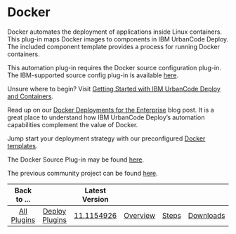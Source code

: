 
# Docker

Docker automates the deployment of applications inside Linux containers. This plug-in maps Docker images to components in IBM UrbanCode Deploy. The included component template provides a process for running Docker containers.

This automation plug-in requires the Docker source configuration plug-in. The IBM-supported source config plug-in is available [here](https://urbancode.github.io/IBM-UCx-PLUGIN-DOCS/UCD/DockerSourceConfig/ "Docker Source Config Plugin").

Unsure where to begin? Visit [Getting Started with IBM UrbanCode Deploy and Containers](https://community.ibm.com/community/user/wasdevops/blogs/osman-burucu/2022/07/22/getting-started-with-urbancode-deploy-and-containe/).

Read up on our [Docker Deployments for the Enterprise](https://community.ibm.com/community/user/wasdevops/blogs/laurel-dickson-bull1/2022/07/26/docker-deployments-for-the-enterprise) blog post. It is a great place to understand how IBM UrbanCode Deploy’s automation capabilities complement the value of Docker.

Jump start your deployment strategy with our preconfigured [Docker templates](https://github.com/IBM-UrbanCode/Templates-UCD).

The Docker Source Plug-in may be found [here](https://urbancode.github.io/IBM-UCx-PLUGIN-DOCS/UCD/DockerSourceConfig/ "Docker Source Plugin").

The previous community project can be found [here](https://urbancode.github.io/IBM-UCx-PLUGIN-DOCS/UCD/DockerSourceConfig/overview.html "Docker Community Plugin").

|Back to ...||Latest Version||||
| :---: | :---: | :---: | :---: | :---: | :---: |
|[All Plugins](../../index.md)|[Deploy Plugins](../README.md)|[11.1154926](https://raw.githubusercontent.com/UrbanCode/IBM-UCD-PLUGINS/main/files/docker-plugin/ucd-docker-plugin-11.1154926.zip)|[Overview](overview.md)|[Steps](steps.md)|[Downloads](downloads.md)|
